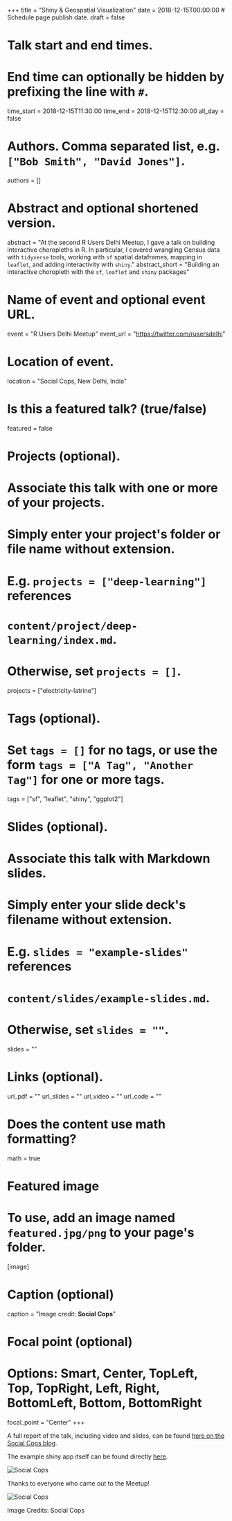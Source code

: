 +++
title = "Shiny & Geospatial Visualization"
date = 2018-12-15T00:00:00  # Schedule page publish date.
draft = false

# Talk start and end times.
#   End time can optionally be hidden by prefixing the line with `#`.
time_start = 2018-12-15T11:30:00
time_end = 2018-12-15T12:30:00
all_day = false

# Authors. Comma separated list, e.g. `["Bob Smith", "David Jones"]`.
authors = []

# Abstract and optional shortened version.
abstract = "At the second R Users Delhi Meetup, I gave a talk on building interactive choropleths in R. In particular, I covered wrangling Census data with `tidyverse` tools, working with `sf` spatial dataframes, mapping in `leaflet`, and adding interactivity with `shiny`."
abstract_short = "Building an interactive choropleth with the `sf`, `leaflet` and `shiny` packages"

# Name of event and optional event URL.
event = "R Users Delhi Meetup"
event_url = "https://twitter.com/rusersdelhi"

# Location of event.
location = "Social Cops, New Delhi, India"

# Is this a featured talk? (true/false)
featured = false

# Projects (optional).
#   Associate this talk with one or more of your projects.
#   Simply enter your project's folder or file name without extension.
#   E.g. `projects = ["deep-learning"]` references 
#   `content/project/deep-learning/index.md`.
#   Otherwise, set `projects = []`.
projects = ["electricity-latrine"]

# Tags (optional).
#   Set `tags = []` for no tags, or use the form `tags = ["A Tag", "Another Tag"]` for one or more tags.
tags = ["sf", "leaflet", "shiny", "ggplot2"]

# Slides (optional).
#   Associate this talk with Markdown slides.
#   Simply enter your slide deck's filename without extension.
#   E.g. `slides = "example-slides"` references 
#   `content/slides/example-slides.md`.
#   Otherwise, set `slides = ""`.
slides = ""

# Links (optional).
url_pdf = ""
url_slides = ""
url_video = ""
url_code = ""

# Does the content use math formatting?
math = true

# Featured image
# To use, add an image named `featured.jpg/png` to your page's folder. 
[image]
  # Caption (optional)
  caption = "Image credit: **Social Cops**"

  # Focal point (optional)
  # Options: Smart, Center, TopLeft, Top, TopRight, Left, Right, BottomLeft, Bottom, BottomRight
  focal_point = "Center"
+++

A full report of the talk, including video and slides, can be found [here on the Social Cops blog](https://blog.socialcops.com/technology/data-science/shiny-electricity-latrine-water-india/).

The example shiny app itself can be found directly [here](https://shiny.socialcops.com/gisvector/).

![Social Cops](shinymap.jpg)

Thanks to everyone who came out to the Meetup!

![Social Cops](ruser2.jpg)

Image Credits: Social Cops
